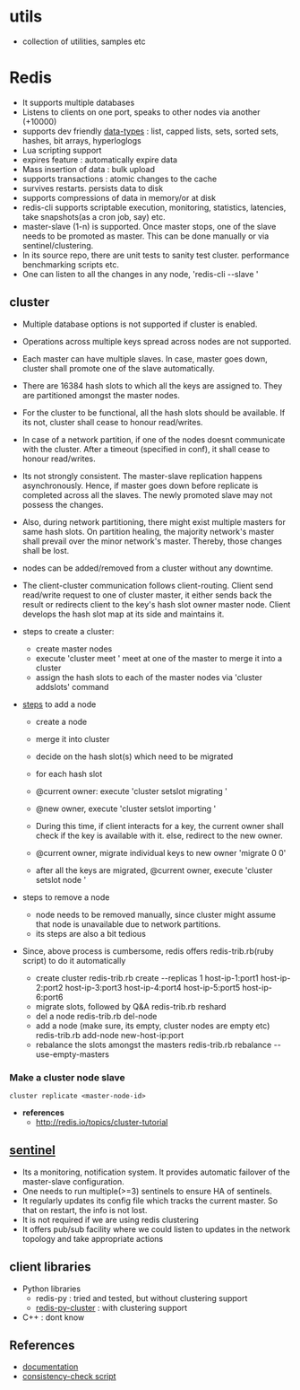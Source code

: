 # utils

* collection of utilities, samples etc

# Redis

* It supports multiple databases
* Listens to clients on one port, speaks to other nodes via another (+10000)
* supports dev friendly [data-types](http://redis.io/topics/data-types-intro) : list, capped lists, sets, sorted sets, hashes, bit arrays, hyperloglogs
* Lua scripting support
* expires feature : automatically expire data
* Mass insertion of data : bulk upload
* supports transactions : atomic changes to the cache
* survives restarts. persists data to disk
* supports compressions of data in memory/or at disk
* redis-cli supports scriptable execution, monitoring, statistics, latencies, take snapshots(as a cron job, say) etc.
* master-slave (1-n) is supported. Once master stops, one of the slave needs to be promoted as master. This can be done manually or via sentinel/clustering.
* In its source repo, there are unit tests to sanity test cluster. performance benchmarking scripts etc.
* One can listen to all the changes in any node, 'redis-cli --slave <master-node>'

## cluster

* Multiple database options is not supported if cluster is enabled.
* Operations across multiple keys spread across nodes are not supported.
* Each master can have multiple slaves. In case, master goes down, cluster shall promote one of the slave automatically.
* There are 16384 hash slots to which all the keys are assigned to. They are partitioned amongst the master nodes.
* For the cluster to be functional, all the hash slots should be available. If its not, cluster shall cease to honour read/writes.
* In case of a network partition, if one of the nodes doesnt communicate with the cluster. After a timeout (specified in conf), it shall cease to honour read/writes.
* Its not strongly consistent. The master-slave replication happens asynchronously. Hence, if master goes down before replicate is completed across all the slaves. The newly promoted slave may not possess the changes.
* Also, during network partitioning, there might exist multiple masters for same hash slots. On partition healing, the majority network's master shall prevail over the minor network's master. Thereby, those changes shall be lost.
* nodes can be added/removed from a cluster without any downtime.
* The client-cluster communication follows client-routing. Client send read/write request to one of cluster master, it either sends back the result or redirects client to the key's hash slot owner master node. Client develops the hash slot map at its side and maintains it.

* steps to create a cluster:
	- create master nodes
	- execute 'cluster meet <other-master-ip> <port>' meet at one of the master to merge it into a cluster
	- assign the hash slots to each of the master nodes via 'cluster addslots' command

* [steps](https://www.javacodegeeks.com/2015/09/redis-clustering.html) to add a node
	- create a node
	- merge it into cluster
	- decide on the hash slot(s) which need to be migrated

	- for each hash slot
	- @current owner: execute 'cluster setslot <hash-slot> migrating <new-owner-node>'
	- @new owner, execute 'cluster setslot <hash-slot> importing <current-owner-node>'
	- During this time, if client interacts for a key, the current owner shall check if the key is available with it. else, redirect to the new owner.
	- @current owner, migrate individual keys to new owner 'migrate <new-master> <ip> <key> 0 0'
	- after all the keys are migrated, @current owner, execute 'cluster setslot <hash-slot> node <new-master-node>'

* steps to remove a node
	- node needs to be removed manually, since cluster might assume that node is unavailable due to network partitions.
	- its steps are also a bit tedious

* Since, above process is cumbersome, redis offers redis-trib.rb(ruby script) to do it automatically
	- create cluster
	redis-trib.rb create --replicas 1 host-ip-1:port1 host-ip-2:port2 host-ip-3:port3 host-ip-4:port4 host-ip-5:port5 host-ip-6:port6
	- migrate slots, followed by Q&A
	redis-trib.rb reshard
	- del a node
	redis-trib.rb del-node <any-cluster-master> <node-id>
	- add a node (make sure, its empty, cluster nodes are empty etc)
	redis-trib.rb add-node new-host-ip:port <any-cluster-master>
	- rebalance the slots amongst the masters
	redis-trib.rb rebalance --use-empty-masters <any-cluster-master>

### Make a cluster node slave

```
cluster replicate <master-node-id>
```

* **references**
	- http://redis.io/topics/cluster-tutorial

## [sentinel](http://redis.io/topics/sentinel)

* Its a monitoring, notification system. It provides automatic failover of the master-slave configuration.
* One needs to run multiple(>=3) sentinels to ensure HA of sentinels.
* It regularly updates its config file which tracks the current master. So that on restart, the info is not lost.
* It is not required if we are using redis clustering
* It offers pub/sub facility where we could listen to updates in the network topology and take appropriate actions

## client libraries
* Python libraries
	- redis-py : tried and tested, but without clustering support
	- [redis-py-cluster](https://github.com/Grokzen/redis-py-cluster) : with clustering support
* C++ : dont know

## References
- [documentation](http://redis.io/documentation)
- [consistency-check script](https://github.com/antirez/redis-rb-cluster.git)
